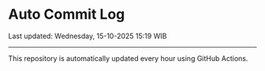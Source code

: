 # Auto Commit Log

Last updated: Wednesday, 15-10-2025 15:19 WIB

---

This repository is automatically updated every hour using GitHub Actions.
